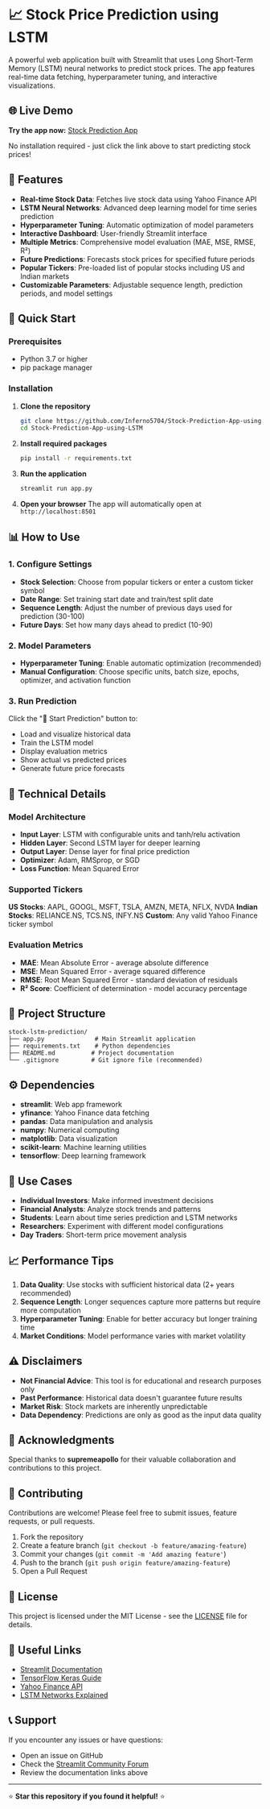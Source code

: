 # 📈 Stock Price Prediction using LSTM

A powerful web application built with Streamlit that uses Long Short-Term Memory (LSTM) neural networks to predict stock prices. The app features real-time data fetching, hyperparameter tuning, and interactive visualizations.

## 🌐 Live Demo

**Try the app now:** [Stock Prediction App](https://stock-prediction-app-using-lstm-srcekst9mu5trhppbacbck.streamlit.app/)

No installation required - just click the link above to start predicting stock prices!

## 🌟 Features

- **Real-time Stock Data**: Fetches live stock data using Yahoo Finance API
- **LSTM Neural Networks**: Advanced deep learning model for time series prediction
- **Hyperparameter Tuning**: Automatic optimization of model parameters
- **Interactive Dashboard**: User-friendly Streamlit interface
- **Multiple Metrics**: Comprehensive model evaluation (MAE, MSE, RMSE, R²)
- **Future Predictions**: Forecasts stock prices for specified future periods
- **Popular Tickers**: Pre-loaded list of popular stocks including US and Indian markets
- **Customizable Parameters**: Adjustable sequence length, prediction periods, and model settings

## 🚀 Quick Start

### Prerequisites

- Python 3.7 or higher
- pip package manager

### Installation

1. **Clone the repository**
   ```bash
   git clone https://github.com/Inferno5704/Stock-Prediction-App-using-LSTM.git
   cd Stock-Prediction-App-using-LSTM
   ```

2. **Install required packages**
   ```bash
   pip install -r requirements.txt
   ```

3. **Run the application**
   ```bash
   streamlit run app.py
   ```

4. **Open your browser**
   The app will automatically open at `http://localhost:8501`

## 📊 How to Use

### 1. Configure Settings
- **Stock Selection**: Choose from popular tickers or enter a custom ticker symbol
- **Date Range**: Set training start date and train/test split date
- **Sequence Length**: Adjust the number of previous days used for prediction (30-100)
- **Future Days**: Set how many days ahead to predict (10-90)

### 2. Model Parameters
- **Hyperparameter Tuning**: Enable automatic optimization (recommended)
- **Manual Configuration**: Choose specific units, batch size, epochs, optimizer, and activation function

### 3. Run Prediction
Click the "🚀 Start Prediction" button to:
- Load and visualize historical data
- Train the LSTM model
- Display evaluation metrics
- Show actual vs predicted prices
- Generate future price forecasts

## 🔧 Technical Details

### Model Architecture
- **Input Layer**: LSTM with configurable units and tanh/relu activation
- **Hidden Layer**: Second LSTM layer for deeper learning
- **Output Layer**: Dense layer for final price prediction
- **Optimizer**: Adam, RMSprop, or SGD
- **Loss Function**: Mean Squared Error

### Supported Tickers
**US Stocks**: AAPL, GOOGL, MSFT, TSLA, AMZN, META, NFLX, NVDA
**Indian Stocks**: RELIANCE.NS, TCS.NS, INFY.NS
**Custom**: Any valid Yahoo Finance ticker symbol

### Evaluation Metrics
- **MAE**: Mean Absolute Error - average absolute difference
- **MSE**: Mean Squared Error - average squared difference
- **RMSE**: Root Mean Squared Error - standard deviation of residuals
- **R² Score**: Coefficient of determination - model accuracy percentage

## 📁 Project Structure

```
stock-lstm-prediction/
├── app.py              # Main Streamlit application
├── requirements.txt    # Python dependencies
├── README.md          # Project documentation
└── .gitignore         # Git ignore file (recommended)
```

## ⚙️ Dependencies

- **streamlit**: Web app framework
- **yfinance**: Yahoo Finance data fetching
- **pandas**: Data manipulation and analysis
- **numpy**: Numerical computing
- **matplotlib**: Data visualization
- **scikit-learn**: Machine learning utilities
- **tensorflow**: Deep learning framework

## 🎯 Use Cases

- **Individual Investors**: Make informed investment decisions
- **Financial Analysts**: Analyze stock trends and patterns
- **Students**: Learn about time series prediction and LSTM networks
- **Researchers**: Experiment with different model configurations
- **Day Traders**: Short-term price movement analysis

## 📈 Performance Tips

1. **Data Quality**: Use stocks with sufficient historical data (2+ years recommended)
2. **Sequence Length**: Longer sequences capture more patterns but require more computation
3. **Hyperparameter Tuning**: Enable for better accuracy but longer training time
4. **Market Conditions**: Model performance varies with market volatility

## ⚠️ Disclaimers

- **Not Financial Advice**: This tool is for educational and research purposes only
- **Past Performance**: Historical data doesn't guarantee future results
- **Market Risk**: Stock markets are inherently unpredictable
- **Data Dependency**: Predictions are only as good as the input data quality

## 🙏 Acknowledgments

Special thanks to **supremeapollo** for their valuable collaboration and contributions to this project.

## 🤝 Contributing

Contributions are welcome! Please feel free to submit issues, feature requests, or pull requests.

1. Fork the repository
2. Create a feature branch (`git checkout -b feature/amazing-feature`)
3. Commit your changes (`git commit -m 'Add amazing feature'`)
4. Push to the branch (`git push origin feature/amazing-feature`)
5. Open a Pull Request

## 📝 License

This project is licensed under the MIT License - see the [LICENSE](LICENSE) file for details.

## 🔗 Useful Links

- [Streamlit Documentation](https://docs.streamlit.io/)
- [TensorFlow Keras Guide](https://www.tensorflow.org/guide/keras)
- [Yahoo Finance API](https://pypi.org/project/yfinance/)
- [LSTM Networks Explained](https://colah.github.io/posts/2015-08-Understanding-LSTMs/)

## 📞 Support

If you encounter any issues or have questions:
- Open an issue on GitHub
- Check the [Streamlit Community Forum](https://discuss.streamlit.io/)
- Review the documentation links above

---

⭐ **Star this repository if you found it helpful!** ⭐
